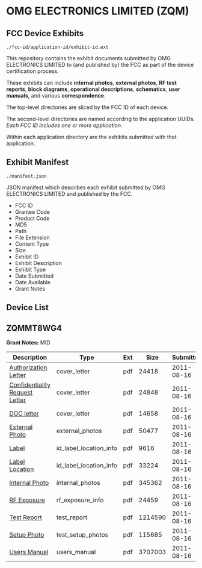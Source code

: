 # OMG ELECTRONICS LIMITED (ZQM)
## FCC Device Exhibits

```
./fcc-id/application-id/exhibit-id.ext
```

This repository contains the exhibit documents submitted by OMG ELECTRONICS LIMITED to (and published by) the FCC as part of the device certification process.

These exhibits can include **internal photos**, **external photos**, **RF test reports**, **block diagrams**, **operational descriptions**, **schematics**, **user manuals**, and various **correspondence**.

The top-level directories are sliced by the FCC ID of each device.

The second-level directories are named according to the application UUIDs. *Each FCC ID includes one or more application.*

Within each application directory are the exhibits submitted with that application. 

## Exhibit Manifest

```
./manifest.json
```

JSON manifest which describes each exhibit submitted by OMG ELECTRONICS LIMITED and published by the FCC.

- FCC ID
- Grantee Code
- Product Code
- MD5
- Path
- File Extension
- Content Type
- Size
- Exhibit ID
- Exhibit Description
- Exhibit Type
- Date Submitted
- Date Available
- Grant Notes

## Device List
## ZQMMT8WG4
**Grant Notes:** MID

| Description | Type | Ext | Size | Submitted | Available |
| ----------- | ---- | --- | ---- | --------- | --------- |
| [Authorization Letter](ZQMMT8WG4/88c89d89724e990ccfe87b085168199c/1523995.pdf) | cover_letter | pdf | 24418 | 2011-08-16 | 2011-08-16 |
| [Confidentiality Request Letter](ZQMMT8WG4/88c89d89724e990ccfe87b085168199c/1524006.pdf) | cover_letter | pdf | 24848 | 2011-08-16 | 2011-08-16 |
| [DOC letter](ZQMMT8WG4/88c89d89724e990ccfe87b085168199c/1524007.pdf) | cover_letter | pdf | 14658 | 2011-08-16 | 2011-08-16 |
| [External Photo](ZQMMT8WG4/88c89d89724e990ccfe87b085168199c/1523996.pdf) | external_photos | pdf | 50477 | 2011-08-16 | 2011-08-16 |
| [Label](ZQMMT8WG4/88c89d89724e990ccfe87b085168199c/1523997.pdf) | id_label_location_info | pdf | 9616 | 2011-08-16 | 2011-08-16 |
| [Label Location](ZQMMT8WG4/88c89d89724e990ccfe87b085168199c/1523998.pdf) | id_label_location_info | pdf | 33224 | 2011-08-16 | 2011-08-16 |
| [Internal Photo](ZQMMT8WG4/88c89d89724e990ccfe87b085168199c/1523999.pdf) | internal_photos | pdf | 345362 | 2011-08-16 | 2011-08-16 |
| [RF Exposure](ZQMMT8WG4/88c89d89724e990ccfe87b085168199c/1524001.pdf) | rf_exposure_info | pdf | 24459 | 2011-08-16 | 2011-08-16 |
| [Test Report](ZQMMT8WG4/88c89d89724e990ccfe87b085168199c/1524003.pdf) | test_report | pdf | 1214590 | 2011-08-16 | 2011-08-16 |
| [Setup Photo](ZQMMT8WG4/88c89d89724e990ccfe87b085168199c/1524004.pdf) | test_setup_photos | pdf | 115685 | 2011-08-16 | 2011-08-16 |
| [Users Manual](ZQMMT8WG4/88c89d89724e990ccfe87b085168199c/1524005.pdf) | users_manual | pdf | 3707003 | 2011-08-16 | 2011-08-16 |
